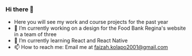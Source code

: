 ### Hi there 👋

- Here you will see my work and course projects for the past year
- 🔭 I’m currently working on a design for the Food Bank Regina's website in a team of three
- 🌱 I’m currently learning React and React Native
- 📫 How to reach me: Email me at faizah.kolapo2001@gmail.com

